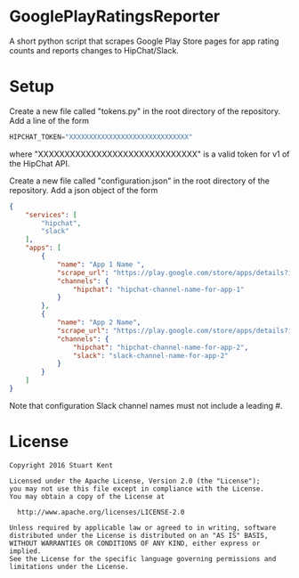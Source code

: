 # GooglePlayRatingsReporter
A short python script that scrapes Google Play Store pages for app rating counts and reports changes to HipChat/Slack.

# Setup
Create a new file called "tokens.py" in the root directory of the repository. Add a line of the form

```python
HIPCHAT_TOKEN="XXXXXXXXXXXXXXXXXXXXXXXXXXXXXX"
```

where "XXXXXXXXXXXXXXXXXXXXXXXXXXXXXX" is a valid token for v1 of the HipChat API.

Create a new file called "configuration.json" in the root directory of the repository. Add a json object of the form

```json
{
    "services": [
        "hipchat",
        "slack"
    ],
    "apps": [
        {
            "name": "App 1 Name ",
            "scrape_url": "https://play.google.com/store/apps/details?id=com.example.app1&hl=en",
            "channels": {
                "hipchat": "hipchat-channel-name-for-app-1"
            }
        },
        {
            "name": "App 2 Name",
            "scrape_url": "https://play.google.com/store/apps/details?id=com.example.app2&hl=en",
            "channels": {
                "hipchat": "hipchat-channel-name-for-app-2",
                "slack": "slack-channel-name-for-app-2"
            }
        }
    ]
}
```

Note that configuration Slack channel names must not include a leading #.

# License

```
Copyright 2016 Stuart Kent

Licensed under the Apache License, Version 2.0 (the "License");
you may not use this file except in compliance with the License.
You may obtain a copy of the License at

  http://www.apache.org/licenses/LICENSE-2.0

Unless required by applicable law or agreed to in writing, software
distributed under the License is distributed on an "AS IS" BASIS,
WITHOUT WARRANTIES OR CONDITIONS OF ANY KIND, either express or implied.
See the License for the specific language governing permissions and
limitations under the License.
```

